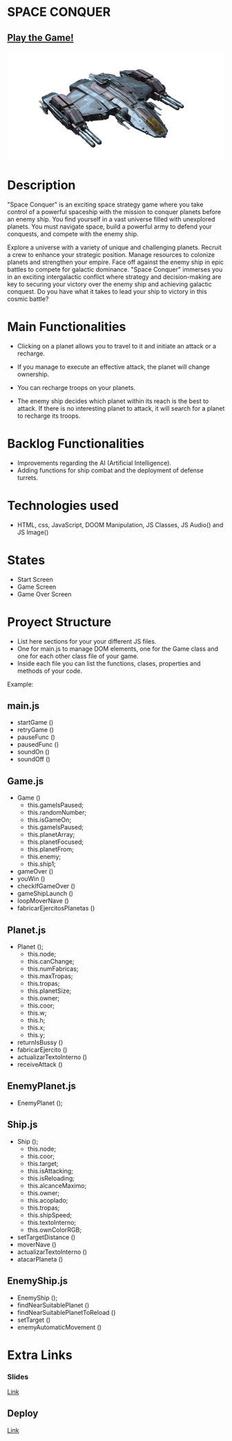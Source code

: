 # SPACE CONQUER

## [Play the Game!](https://antkera.github.io/SpaceConquer/)

![Game Logo](./resources/img/navePro.png)

# Description

"Space Conquer" is an exciting space strategy game where you take control of a powerful spaceship with the mission to conquer planets before an enemy ship. You find yourself in a vast universe filled with unexplored planets. You must navigate space, build a powerful army to defend your conquests, and compete with the enemy ship.

Explore a universe with a variety of unique and challenging planets.
Recruit a crew to enhance your strategic position.
Manage resources to colonize planets and strengthen your empire.
Face off against the enemy ship in epic battles to compete for galactic dominance.
"Space Conquer" immerses you in an exciting intergalactic conflict where strategy and decision-making are key to securing your victory over the enemy ship and achieving galactic conquest. Do you have what it takes to lead your ship to victory in this cosmic battle?

# Main Functionalities

- Clicking on a planet allows you to travel to it and initiate an attack or a recharge.

- If you manage to execute an effective attack, the planet will change ownership.

- You can recharge troops on your planets.

- The enemy ship decides which planet within its reach is the best to attack. If there is no interesting planet to attack, it will search for a planet to recharge its troops.

# Backlog Functionalities

- Improvements regarding the AI (Artificial Intelligence).
- Adding functions for ship combat and the deployment of defense turrets.

# Technologies used

- HTML, css, JavaScript, DOOM Manipulation, JS Classes, JS Audio() and JS Image()

# States

- Start Screen
- Game Screen
- Game Over Screen

# Proyect Structure

- List here sections for your your different JS files.
- One for main.js to manage DOM elements, one for the Game class and one for each other class file of your game.
- Inside each file you can list the functions, clases, properties and methods of your code.

Example:

## main.js

- startGame ()
- retryGame ()
- pauseFunc ()
- pausedFunc ()
- soundOn ()
- soundOff ()

## Game.js

- Game ()
  - this.gameIsPaused;
  - this.randomNumber;
  - this.isGameOn;
  - this.gameIsPaused;
  - this.planetArray;
  - this.planetFocused;
  - this.planetFrom;
  - this.enemy;
  - this.ship1;
- gameOver ()
- youWin ()
- checkIfGameOver ()
- gameShipLaunch ()
- loopMoverNave ()
- fabricarEjercitosPlanetas ()


## Planet.js

- Planet ();
  - this.node;
  - this.canChange;
  - this.numFabricas;
  - this.maxTropas;
  - this.tropas;
  - this.planetSize;
  - this.owner;
  - this.coor;
  - this.w;
  - this.h;
  - this.x;
  - this.y;
- returnIsBussy ()
- fabricarEjercito ()
- actualizarTextoInterno ()
- receiveAttack ()

## EnemyPlanet.js

- EnemyPlanet ();

## Ship.js

- Ship ();
  - this.node;
  - this.coor;
  - this.target;
  - this.isAttacking;
  - this.isReloading;
  - this.alcanceMaximo;
  - this.owner;
  - this.acoplado;
  - this.tropas;
  - this.shipSpeed;
  - this.textoInterno;
  - this.ownColorRGB;
- setTargetDistance ()
- moverNave ()
- actualizarTextoInterno ()
- atacarPlaneta ()

## EnemyShip.js

- EnemyShip ();
- findNearSuitablePlanet ()
- findNearSuitablePlanetToReload ()
- setTarget ()
- enemyAutomaticMovement ()

# Extra Links

### Slides

[Link](https://docs.google.com/presentation/d/1pvfLSwGpJpXhXrTlodnXPMIVNgEoUP9xbHjudrx7YwI/edit?usp=drive_link)

## Deploy

[Link](https://antkera.github.io/SpaceConquer/)

